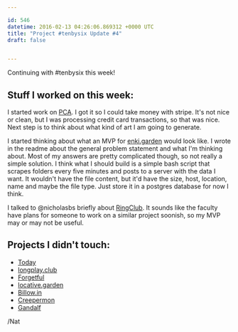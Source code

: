 ```yaml
---

id: 546
datetime: 2016-02-13 04:26:06.869312 +0000 UTC
title: "Project #tenbysix Update #4"
draft: false


---
```


Continuing with #tenbysix this week!

## Stuff I worked on this week:

I started work on [PCA](https://github.com/icco/pca). I got it so I could take money with stripe. It's not nice or clean, but I was processing credit card transactions, so that was nice. Next step is to think about what kind of art I am going to generate.

I started thinking about what an MVP for [enki.garden](https://github.com/icco/enki.garden) would look like. I wrote in the readme about the general problem statement and what I'm thinking about. Most of my answers are pretty complicated though, so not really a simple solution. I think what I should build is a simple bash script that scrapes folders every five minutes and posts to a server with the data I want. It wouldn't have the file content, but it'd have the size, host, location, name and maybe the file type. Just store it in a postgres database for now I think.

I talked to @nicholasbs briefly about [RingClub](https://github.com/icco/ringclub). It sounds like the faculty have plans for someone to work on a similar project soonish, so my MVP may or may not be useful.

## Projects I didn't touch:

 - [Today](https://github.com/icco/today)
 - [longplay.club](https://github.com/icco/longplay.club)
 - [Forgetful](https://github.com/icco/forgetful)
 - [locative.garden](https://github.com/icco/locative.garden)
 - [Billow.in](https://github.com/icco/billowin)
 - [Creepermon](https://github.com/icco/creepermon)
 - [Gandalf](https://github.com/icco/gandalf)

/Nat
